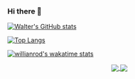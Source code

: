 ### Hi there 👋
[![Walter's GitHub stats](https://github-readme-stats.vercel.app/api?username=WalterEschenbach&show_icons=true&theme=tokyonight)](https://github.com/WalterEschenbach/github-readme-stats)

[![Top Langs](https://github-readme-stats.vercel.app/api/top-langs/?username=WalterEschenbach&layout=compact&theme=tokyonight)](https://github.com/WalterEschenbach/github-readme-stats)

[![willianrod's wakatime stats](https://github-readme-stats.vercel.app/api/wakatime?username=WalterEschenbach)](https://github.com/WalterEschenbach/github-readme-stats)

<p align="center">
  <a href="https://github.com/WalterEschenbach/DayDecider">
    <img align="center" src="https://github-readme-stats.vercel.app/api/pin/?username=WalterEschenbach&repo=DayDecider" />
  </a>
  <a href="https://github.com/WalterEschenbach/circleci-github-changelog-generator">
    <img align="center" src="https://github-readme-stats.vercel.app/api/pin/?username=onimur&repo=circleci-github-changelog-generator" />
  </a>
</p>


<!--
**WalterEschenbach/WalterEschenbach** is a ✨ _special_ ✨ repository because its `README.md` (this file) appears on your GitHub profile.

Here are some ideas to get you started:

- 🔭 I’m currently working on ...
- 🌱 I’m currently learning ...
- 👯 I’m looking to collaborate on ...
- 🤔 I’m looking for help with ...
- 💬 Ask me about ...
- 📫 How to reach me: ...
- 😄 Pronouns: ...
- ⚡ Fun fact: ...
-->
